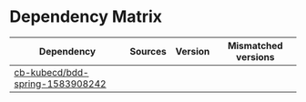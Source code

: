 # Dependency Matrix

Dependency | Sources | Version | Mismatched versions
---------- | ------- | ------- | -------------------
[cb-kubecd/bdd-spring-1583908242](https://github.com/cb-kubecd/bdd-spring-1583908242.git) |  | []() | 
